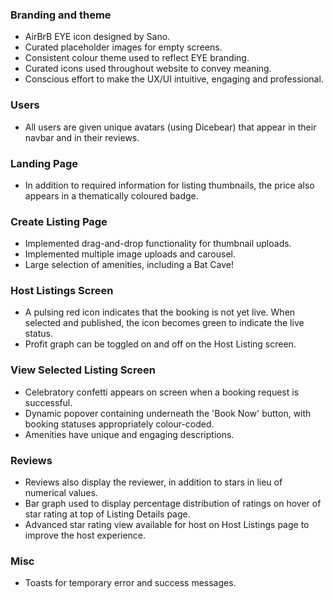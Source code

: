### Branding and theme
- AirBrB EYE icon designed by Sano.
- Curated placeholder images for empty screens.
- Consistent colour theme used to reflect EYE branding.
- Curated icons used throughout website to convey meaning.
- Conscious effort to make the UX/UI intuitive, engaging and professional.

### Users
- All users are given unique avatars (using Dicebear) that appear in their navbar and in their reviews.

### Landing Page
- In addition to required information for listing thumbnails, the price also appears in a thematically coloured badge.

### Create Listing Page
- Implemented drag-and-drop functionality for thumbnail uploads.
- Implemented multiple image uploads and carousel.
- Large selection of amenities, including a Bat Cave!

### Host Listings Screen
- A pulsing red icon indicates that the booking is not yet live. When selected and published, the icon becomes green to indicate the live status.
- Profit graph can be toggled on and off on the Host Listing screen.

### View Selected Listing Screen
- Celebratory confetti appears on screen when a booking request is successful. 
- Dynamic popover containing  underneath the 'Book Now' button, with booking statuses appropriately colour-coded.
- Amenities have unique and engaging descriptions.

### Reviews
- Reviews also display the reviewer, in addition to stars in lieu of numerical values.
- Bar graph used to display percentage distribution of ratings on hover of star rating at top of Listing Details page.
- Advanced star rating view available for host on Host Listings page to improve the host experience.

### Misc
- Toasts for temporary error and success messages. 
